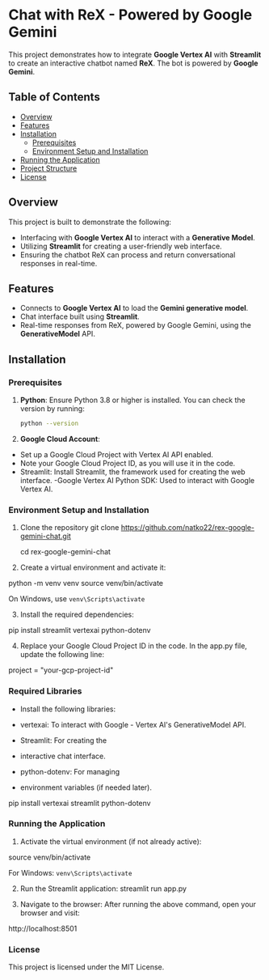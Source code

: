 # Chat with ReX - Powered by Google Gemini

This project demonstrates how to integrate **Google Vertex AI** with **Streamlit** to create an interactive chatbot named **ReX**. The bot is powered by **Google Gemini**.

## Table of Contents

- [Overview](#overview)
- [Features](#features)
- [Installation](#installation)
  - [Prerequisites](#prerequisites)
  - [Environment Setup and Installation](#environment-setup-and-installation)
- [Running the Application](#running-the-application)
- [Project Structure](#project-structure)
- [License](#license)

## Overview

This project is built to demonstrate the following:

- Interfacing with **Google Vertex AI** to interact with a **Generative Model**.
- Utilizing **Streamlit** for creating a user-friendly web interface.
- Ensuring the chatbot ReX can process and return conversational responses in real-time.

## Features

- Connects to **Google Vertex AI** to load the **Gemini generative model**.
- Chat interface built using **Streamlit**.
- Real-time responses from ReX, powered by Google Gemini, using the **GenerativeModel** API.

## Installation

### Prerequisites

1. **Python**: Ensure Python 3.8 or higher is installed. You can check the version by running:

   ```bash
   python --version

   ```

2. **Google Cloud Account**:

- Set up a Google Cloud Project with Vertex AI API enabled.
- Note your Google Cloud Project ID, as you will use it in the code.
- Streamlit: Install Streamlit, the framework used for creating the web interface.
  -Google Vertex AI Python SDK: Used to interact with Google Vertex AI.

### Environment Setup and Installation

1. Clone the repository
   git clone https://github.com/natko22/rex-google-gemini-chat.git

   cd rex-google-gemini-chat

2. Create a virtual environment and activate it:

python -m venv venv
source venv/bin/activate

On Windows, use `venv\Scripts\activate`

3. Install the required dependencies:

pip install streamlit vertexai python-dotenv

4. Replace your Google Cloud Project ID in the code. In the app.py file, update the following line:

project = "your-gcp-project-id"

### Required Libraries

- Install the following libraries:

- vertexai: To interact with Google - Vertex AI's GenerativeModel API.
- Streamlit: For creating the
- interactive chat interface.
- python-dotenv: For managing
- environment variables (if needed later).

pip install vertexai streamlit python-dotenv

### Running the Application

1. Activate the virtual environment (if not already active):

source venv/bin/activate

For Windows: `venv\Scripts\activate`

2. Run the Streamlit application:
   streamlit run app.py

3. Navigate to the browser: After running the above command, open your browser and visit:

http://localhost:8501

### License

This project is licensed under the MIT License.
